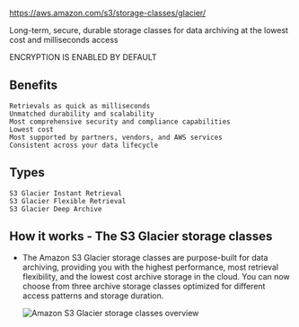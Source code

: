 https://aws.amazon.com/s3/storage-classes/glacier/ 

Long-term, secure, durable storage classes for data archiving at the lowest cost and milliseconds access 

ENCRYPTION IS ENABLED BY DEFAULT

## Benefits

	Retrievals as quick as milliseconds
	Unmatched durability and scalability
	Most comprehensive security and compliance capabilities
	Lowest cost
	Most supported by partners, vendors, and AWS services
	Consistent across your data lifecycle

## Types 
	S3 Glacier Instant Retrieval
	S3 Glacier Flexible Retrieval
	S3 Glacier Deep Archive
	
## How it works - The S3 Glacier storage classes

-   The Amazon S3 Glacier storage classes are purpose-built for data archiving, providing you with the highest performance, most retrieval flexibility, and the lowest cost archive storage in the cloud. You can now choose from three archive storage classes optimized for different access patterns and storage duration.  
    
    ![Amazon S3 Glacier storage classes overview](https://d1.awsstatic.com/reInvent/re21-pdp-tier1/s3/s3-glacier-overview.0d570958d5161d19059c7dee00865500c1470256.png "Amazon S3 Glacier storage classes overview")